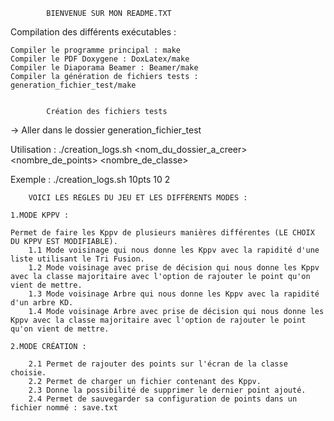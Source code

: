 
   
			BIENVENUE SUR MON README.TXT

Compilation des différents exécutables :

	Compiler le programme principal : make
	Compiler le PDF Doxygene : DoxLatex/make
	Compiler le Diaporama Beamer : Beamer/make
	Compiler la génération de fichiers tests : generation_fichier_test/make


			Création des fichiers tests

-> Aller dans le dossier generation_fichier_test

Utilisation : ./creation_logs.sh <nom_du_dossier_a_creer> <nombre_de_points> <nombre_de_classe>

Exemple : ./creation_logs.sh 10pts 10 2


		VOICI LES RÈGLES DU JEU ET LES DIFFÉRENTS MODES :

    1.MODE KPPV :

    Permet de faire les Kppv de plusieurs manières différentes (LE CHOIX DU KPPV EST MODIFIABLE).
    	1.1 Mode voisinage qui nous donne les Kppv avec la rapidité d'une liste utilisant le Tri Fusion.
    	1.2 Mode voisinage avec prise de décision qui nous donne les Kppv avec la classe majoritaire avec l'option de rajouter le point qu'on vient de mettre.
    	1.3 Mode voisinage Arbre qui nous donne les Kppv avec la rapidité d'un arbre KD.
    	1.4 Mode voisinage Arbre avec prise de décision qui nous donne les Kppv avec la classe majoritaire avec l'option de rajouter le point qu'on vient de mettre.

    2.MODE CRÉATION :

    	2.1 Permet de rajouter des points sur l'écran de la classe choisie.
    	2.2 Permet de charger un fichier contenant des Kppv.
    	2.3 Donne la possibilité de supprimer le dernier point ajouté.
    	2.4 Permet de sauvegarder sa configuration de points dans un fichier nommé : save.txt
